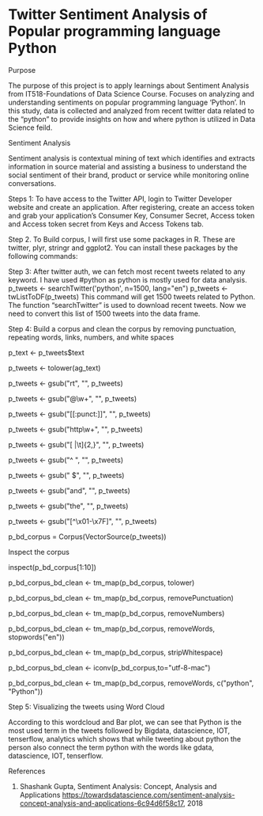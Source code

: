 # Twitter Sentiment Analysis of Popular programming language Python

Purpose

The purpose of this project is to apply learnings about Sentiment Analysis from IT518-Foundations of Data Science Course. Focuses on analyzing and understanding sentiments on popular programming language ‘Python’. In this study, data is collected and analyzed from recent twitter data related to the “python” to provide insights on how and where python is utilized in Data Science feild.

Sentiment Analysis

Sentiment analysis is contextual mining of text which identifies and extracts information in source material and assisting a business to understand the social sentiment of their brand, product or service while monitoring online conversations.

Steps 1: To have access to the Twitter API, login to Twitter Developer website and create an application. After registering, create an access token and grab your application’s Consumer Key, Consumer Secret, Access token and Access token secret from Keys and Access Tokens tab.

Step 2. To Build corpus, 
I will first use some packages in R. These are twitter, plyr, stringr and ggplot2. You can install these packages by the following commands:

Step 3: After twitter auth, we can fetch most recent tweets related to any keyword. I have used #python as python is mostly used for data analysis. 
p_tweets <- searchTwitter('python',  n=1500, lang="en")
p_tweets <- twListToDF(p_tweets)
This command will get 1500 tweets related to Python. The function “searchTwitter” is used to download recent tweets. Now we need to convert this list of 1500 tweets into the data frame.

Step 4: Build a corpus and clean the corpus by removing punctuation, repeating words, links, numbers, and white spaces

p_text <- p_tweets$text

p_tweets <- tolower(ag_text)

p_tweets <- gsub("rt", "", p_tweets)

p_tweets <- gsub("@\\w+", "", p_tweets)

p_tweets <- gsub("[[:punct:]]", "", p_tweets)

p_tweets <- gsub("http\\w+", "", p_tweets)

p_tweets <- gsub("[ |\t]{2,}", "", p_tweets)

p_tweets <- gsub("^ ", "", p_tweets)

p_tweets <- gsub(" $", "", p_tweets)

p_tweets <- gsub("and", "", p_tweets)

p_tweets <- gsub("the", "", p_tweets)

p_tweets <- gsub("[^\x01-\x7F]", "", p_tweets)

p_bd_corpus = Corpus(VectorSource(p_tweets))

Inspect the corpus

inspect(p_bd_corpus[1:10])

p_bd_corpus_bd_clean <- tm_map(p_bd_corpus,  tolower)

p_bd_corpus_bd_clean  <- tm_map(p_bd_corpus, removePunctuation)

p_bd_corpus_bd_clean  <- tm_map(p_bd_corpus, removeNumbers)

p_bd_corpus_bd_clean  <- tm_map(p_bd_corpus, removeWords, stopwords("en"))

p_bd_corpus_bd_clean  <- tm_map(p_bd_corpus, stripWhitespace)

p_bd_corpus_bd_clean  <- iconv(p_bd_corpus,to="utf-8-mac")

p_bd_corpus_bd_clean <- tm_map(p_bd_corpus, removeWords, c("python", "Python"))

Step 5: Visualizing the tweets using Word Cloud
 

According to this wordcloud and Bar plot, we can see that Python is the most used term in the tweets followed by Bigdata, datascience, IOT, tenserflow, analytics which shows that while tweeting about python the person also connect the term python with the words like gdata, datascience, IOT, tenserflow.



References 
1.	Shashank Gupta, Sentiment Analysis: Concept, Analysis and Applications https://towardsdatascience.com/sentiment-analysis-concept-analysis-and-applications-6c94d6f58c17, 2018




